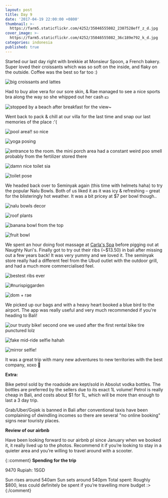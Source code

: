 ```yaml
---
layout: post
title: Day 9 
date: '2017-04-19 22:00:00 +0800'
thumbnail: >-
  https://farm5.staticflickr.com/4252/35046555082_2307528eff_z_d.jpg
cover_image: >-
  https://farm5.staticflickr.com/4252/35046555082_36c189e792_k_d.jpg
categories: indonesia
published: true 
---
```


Started our last day right with brekkie at Monsieur Spoon, a French bakery. Super loved their croissants which was so soft on the inside, and flaky on the outside. Coffee was the best so far too :)

![big croissants and lattes](https://farm5.staticflickr.com/4261/35081808771_3908e6fe78_k_d.jpg)

Had to buy aloe vera for our sore skin, & Rae managed to see a nice sports bra along the way so she whipped out her cash 💵

![stopped by a beach after breakfast for the view~](https://farm5.staticflickr.com/4252/35081809431_d64a6128f1_k_d.jpg)

Went back to pack & chill at our villa for the last time and snap our last memories of the place :'(

![pool area!! so nice](https://farm5.staticflickr.com/4200/34824981150_a0c4555050_k_d.jpg)

![yoga posing](https://farm5.staticflickr.com/4224/34824979610_666d549b7d_k_d.jpg)

![entrance to the room. the mini porch area had a constant weird poo smell
probably from the fertilizer stored there](https://farm5.staticflickr.com/4243/34824979340_cc9b8ea810_k_d.jpg)

![damn nice toilet sia](https://farm5.staticflickr.com/4258/34402575833_ec63b004ed_k_d.jpg)

![toilet pose](https://farm5.staticflickr.com/4199/34402574413_8a2cd5a086_k_d.jpg)

We headed back over to Seminyak again (this time with helmets haha) to try the popular Nalu Bowls. Both of us liked it as it was icy & refreshing – great for the blisteringly hot weather. It was a bit pricey at $7 per bowl though..

![nalu bowls decor](https://farm5.staticflickr.com/4285/34402571703_b5f05d462a_k_d.jpg)

![roof plants](https://farm5.staticflickr.com/4253/34824978510_ea4de42cb0_k_d.jpg)

![banana bowl from the top](https://farm5.staticflickr.com/4242/34402574043_d0242109d2_k_d.jpg)

![fruit bowl](https://farm5.staticflickr.com/4272/34402573613_2a2501b030_k_d.jpg)

We spent an hour doing foot massage at [Carla's Spa](http://spaurlhere.com/) before pigging out at Naughty Nuri's. Finally got to try out their ribs (~$13.50) in bali after missing out a few years back! It was very yummy and we loved it. The seminyak store really had a different feel from the Ubud outlet with the outdoor grill, and had a much more commercialised feel.

![bestest ribs ever](https://farm5.staticflickr.com/4212/34402572703_eeb52396e6_k_d.jpg)

![#nurispiggarden](https://farm5.staticflickr.com/4217/34824977220_cc645b7d90_k_d.jpg)

![dom + rae](https://farm5.staticflickr.com/4290/35081802581_21a02eb5ac_k_d.jpg)

We picked up our bags and with a heavy heart booked a blue bird to the airport. The app was really useful and very much recommended if you're heading to Bali!

![our trusty bike! second one we used after the first rental bike tire punctured lolz](https://farm5.staticflickr.com/4280/34402579813_3f1fc9a7e8_k_d.jpg)

![fake mid-ride selfie hahah](https://farm5.staticflickr.com/4252/35046555082_36c189e792_k_d.jpg)

![mirror selfie!](https://farm5.staticflickr.com/4207/34824975970_8174be78c8_k_d.jpg)

It was a great trip with many new adventures to new territories with the best company, xoxo 👫

**Extra:**

Bike petrol sold by the roadside are kept/sold in Absolut vodka bottles. The bottles are preferred by the sellers due to its exact 1L volume! Petrol is really cheap in Bali, and costs about $1 for 1L, which will be more than enough to last a 3 day trip.

Grab/Uber/Gojek is banned in Bali after conventional taxis have been complaining of dwindling incomes so there are several "no online booking" signs near touristy places.

__Review of our airbnb__

Have been looking forward to our airbnb pl since January when we booked it, it really lived up to the photos. Recommend it if you’re looking to stay in a quieter area and you’re willing to travel around with a scooter.

{::comment}
__Spending for the trip__

9470 Rupiah: 1SGD

Sun rises around 540am
Sun sets around 540pm
Total spent: Roughly $800, less could definitely be spent if you’re travelling more budget :>
{:/comment}
